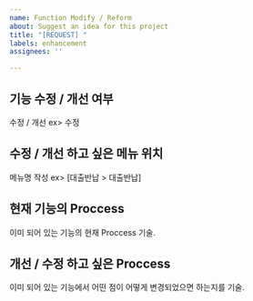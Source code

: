 ```yaml
---
name: Function Modify / Reform
about: Suggest an idea for this project
title: "[REQUEST] "
labels: enhancement
assignees: ''

---
```


## 기능 수정 / 개선 여부

수정 / 개선 
ex> 수정

## 수정 / 개선 하고 싶은 메뉴 위치

메뉴명 작성
ex> [대출반납 > 대출반납]

## 현재 기능의 Proccess

이미 되어 있는 기능의 현재 Proccess 기술. 

## 개선 / 수정 하고 싶은 Proccess

이미 되어 있는 기능에서 어떤 점이 어떻게 변경되었으면 하는지를 기술.
